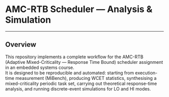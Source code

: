 # AMC-RTB Scheduler — Analysis & Simulation


---

## Overview

This repository implements a complete workflow for the AMC-RTB (Adaptive Mixed-Criticality — Response Time Bound) scheduler assignment in an embedded systems course.  
It is designed to be reproducible and automated: starting from execution-time measurement (MiBench), producing WCET statistics, synthesising a mixed-criticality periodic task set, carrying out theoretical response-time analysis, and running discrete-event simulations for LO and HI modes.



